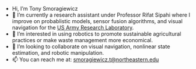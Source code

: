 - Hi, I’m Tony Smoragiewicz
- 🤖 I’m currently a research assistant under Professor Rifat Sipahi where I improve on probablistic models, sensor fusion algorithms, and visual navigation for the [US Army Research Laboratory](https://arl.devcom.army.mil/).
- 🌿 I’m interested in using robotics to promote sustainable agricultural practices or make waste management more economical.
- 👀 I’m looking to collaborate on visual navigation, nonlinear state estimation, and robotic manipulation.
- 📫 You can reach me at: smoragiewicz.t@northeastern.edu

<!---
Tsmorz/Tsmorz is a ✨ special ✨ repository because its `README.md` (this file) appears on your GitHub profile.
You can click the Preview link to take a look at your changes.
--->
